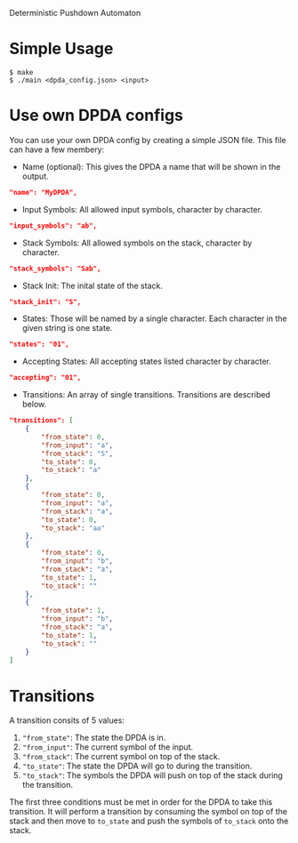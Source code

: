 Deterministic Pushdown Automaton

# Simple Usage
```
$ make
$ ./main <dpda_config.json> <input>
```

# Use own DPDA configs
You can use your own DPDA config by creating a simple JSON file. This file can have a few membery:

- Name (optional): This gives the DPDA a name that will be shown in the output.
```json
"name": "MyDPDA",
```
- Input Symbols: All allowed input symbols, character by character.
```json
"input_symbols": "ab",
```
- Stack Symbols: All allowed symbols on the stack, character by character.
```json
"stack_symbols": "Sab",
```
- Stack Init: The inital state of the stack.
```json
"stack_init": "S",
```
- States: Those will be named by a single character. Each character in the given string is one state.
```json
"states": "01",
```
- Accepting States: All accepting states listed character by character.
```json
"accepting": "01",
```
- Transitions: An array of single transitions. Transitions are described below.
```json
"transitions": [
	{
		"from_state": 0,
		"from_input": "a",
		"from_stack": "S",
		"to_state": 0,
		"to_stack": "a"
	},
	{
		"from_state": 0,
		"from_input": "a",
		"from_stack": "a",
		"to_state": 0,
		"to_stack": "aa"
	},
	{
		"from_state": 0,
		"from_input": "b",
		"from_stack": "a",
		"to_state": 1,
		"to_stack": ""
	},
	{
		"from_state": 1,
		"from_input": "b",
		"from_stack": "a",
		"to_state": 1,
		"to_stack": ""
	}
]
```

# Transitions
A transition consits of 5 values:

1. `"from_state"`: The state the DPDA is in.
2. `"from_input"`: The current symbol of the input.
3. `"from_stack"`: The current symbol on top of the stack.
4. `"to_state"`: The state the DPDA will go to during the transition.
5. `"to_stack"`: The symbols the DPDA will push on top of the stack during the transition.

The first three conditions must be met in order for the DPDA to take this transition.
It will perform a transition by consuming the symbol on top of the stack and then move to `to_state` and push the symbols of
`to_stack` onto the stack.
